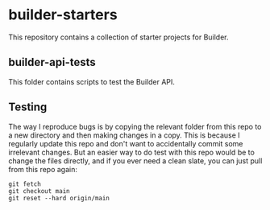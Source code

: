 # builder-starters

This repository contains a collection of starter projects for Builder.

## builder-api-tests

This folder contains scripts to test the Builder API.


## Testing

The way I reproduce bugs is by copying the relevant folder from this repo to a new directory and then making changes in a copy. 
This is because I regularly update this repo and don't want to accidentally commit some irrelevant changes. 
But an easier way to do test with this repo would be to change the files directly, and if you ever need a clean slate, you can just pull from this repo again:

```
git fetch
git checkout main
git reset --hard origin/main
```